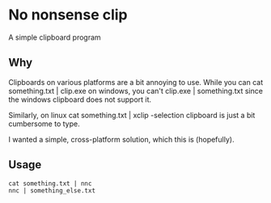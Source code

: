 # No nonsense clip
A simple clipboard program

## Why
Clipboards on various platforms are a bit annoying to use.
While you can
    cat something.txt | clip.exe
on windows, you can't
    clip.exe | something.txt
since the windows clipboard does not support it.

Similarly, on linux
    cat something.txt | xclip -selection clipboard
is just a bit cumbersome to type.

I wanted a simple, cross-platform solution, which this is (hopefully).

## Usage
    cat something.txt | nnc
    nnc | something_else.txt
